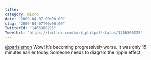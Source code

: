 ```yaml
---
title: 
category: micro
date: "2009-04-07 00:00:00"
slug: "2009-04-07T00:00:00"
TwitterId: "1466360225"
TweetUrl: "https://twitter.com/mark_philpot/status/1466360225"
---
```


[@parislemon](https://twitter.com/parislemon) Wow! It's becoming progressively
worse. It was only 15 minutes earlier today. Someone needs to diagram the ripple
effect.
